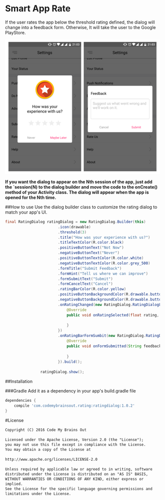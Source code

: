 # Smart App Rate

If the user rates the app below the threshold rating defined, the dialog will change into a feedback form. Otherwise, It will take the user to the
Google PlayStore.

![](preview/preview.png)

**If you want the dialog to appear on the Nth session of the app, just add the `session(N) to the dialog builder
 and move the code to the onCreate() method of your Activity class. The dialog will appear when the app is opened for the Nth time.**

##How to use
Use the dialog builder class to customize the rating dialog to match your app's UI.

```java
final RatingDialog ratingDialog = new RatingDialog.Builder(this)
                        .icon(drawable)
                        .threshold(3)
                        .title("How was your experience with us?")
                        .titleTextColor(R.color.black)
                        .positiveButtonText("Not Now")
                        .negativeButtonText("Never")
                        .positiveButtonTextColor(R.color.white)
                        .negativeButtonTextColor(R.color.grey_500)
                        .formTitle("Submit Feedback")
                        .formHint("Tell us where we can improve")
                        .formSubmitText("Submit")
                        .formCancelText("Cancel")
                        .ratingBarColor(R.color.yellow)
                        .positiveButtonBackgroundColor(R.drawable.button_selector_positive)
                        .negativeButtonBackgroundColor(R.drawable.button_selector_negative)
                        .onRatingChanged(new RatingDialog.RatingDialogListener() {
                            @Override
                            public void onRatingSelected(float rating, boolean thresholdCleared) {

                            }
                        })
                        .onRatingBarFormSumbit(new RatingDialog.RatingDialogFormListener() {
                            @Override
                            public void onFormSubmitted(String feedback) {

                            }
                        }).build();

                ratingDialog.show();
```

##Installation

###Gradle
Add it as a dependency in your app's build.gradle file

```groovy
dependencies {
    compile 'com.codemybrainsout.rating:ratingdialog:1.0.2'
}
```

#License
```
Copyright (C) 2016 Code My Brains Out

Licensed under the Apache License, Version 2.0 (the "License");
you may not use this file except in compliance with the License.
You may obtain a copy of the License at

http://www.apache.org/licenses/LICENSE-2.0

Unless required by applicable law or agreed to in writing, software
distributed under the License is distributed on an "AS IS" BASIS,
WITHOUT WARRANTIES OR CONDITIONS OF ANY KIND, either express or implied.
See the License for the specific language governing permissions and
limitations under the License.
```